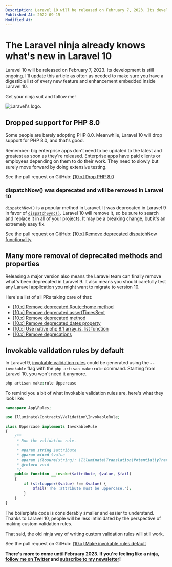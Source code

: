 ```yaml
---
Description: Laravel 10 will be released on February 7, 2023. Its development is still ongoing. That said, every Laravel ninja should already know what's coming.
Published At: 2022-09-15
Modified At:
---
```


# The Laravel ninja already knows what's new in Laravel 10

Laravel 10 will be released on February 7, 2023. Its development is still ongoing. I'll update this article as often as needed to make sure you have a digestible list of every new feature and enhancement embedded inside Laravel 10.

Get your ninja suit and follow me!

![Laravel's logo.](https://res.cloudinary.com/benjamin-crozat/image/upload/dpr_auto,f_auto,q_auto,w_auto/v1663966984/benjamincrozat.com/laravel_umomrs.png)

## Dropped support for PHP 8.0

Some people are barely adopting PHP 8.0. Meanwhile, Laravel 10 will drop support for PHP 8.0, and that's good.

Remember: big enterprise apps don't need to be updated to the latest and greatest as soon as they're released. Enterprise apps have paid clients or employees depending on them to do their work. They need to slowly but surely move forward by doing extensive testing.

See the pull request on GitHub: [[10.x] Drop PHP 8.0](https://github.com/laravel/laravel/pull/5854)

### dispatchNow() was deprecated and will be removed in Laravel 10

`dispatchNow()` is a popular method in Laravel. It was deprecated in Laravel 9 in favor of [`dispatchSync()`](https://laravel.com/docs/9.x/queues#synchronous-dispatching). Laravel 10 will remove it, so be sure to search and replace it in all of your projects. It may be a breaking change, but it's an extremely easy fix.

See the pull request on GitHub: [[10.x] Remove deprecated dispatchNow functionality](https://github.com/laravel/framework/pull/42591)

## Many more removal of deprecated methods and properties

Releasing a major version also means the Laravel team can finally remove what's been deprecated in Laravel 9. It also means you should carefully test any Laravel application you might want to migrate to version 10.

Here's a list of all PRs taking care of that:
- [[10.x] Remove deprecated Route::home method](https://github.com/laravel/framework/pull/42614)
- [[10.x] Remove deprecated assertTimesSent](https://github.com/laravel/framework/pull/42592)
- [[10.x] Remove deprecated method](https://github.com/laravel/framework/pull/42590)
- [[10.x] Remove deprecated dates property](https://github.com/laravel/framework/pull/42587)
- [[10.x] Use native php 8.1 array_is_list function](https://github.com/laravel/framework/pull/41347)
- [[10.x] Remove deprecations](https://github.com/laravel/framework/pull/41136)

## Invokable validation rules by default

In Laravel 9, [invokable validation rules](https://laravel.com/docs/9.x/validation#custom-validation-rules) could be generated using the `--invokable` flag with the `php artisan make:rule` command. Starting from Laravel 10, you won't need it anymore.

```php
php artisan make:rule Uppercase
```

To remind you a bit of what invokable validation rules are, here's what they look like:

```php
namespace App\Rules;

use Illuminate\Contracts\Validation\InvokableRule;

class Uppercase implements InvokableRule
{
    /**
     * Run the validation rule.
     *
     * @param string $attribute
     * @param mixed $value
     * @param \Closure(string): \Illuminate\Translation\PotentiallyTranslatedString $fail
     * @return void
     */
    public function __invoke($attribute, $value, $fail)
    {
        if (strtoupper($value) !== $value) {
            $fail('The :attribute must be uppercase.');
        }
    }
}
```

The boilerplate code is considerably smaller and easier to understand. Thanks to Laravel 10, people will be less intimidated by the perspective of making custom validation rules.

That said, the old ninja way of writing custom validation rules will still work.

See the pull request on GitHub: [[10.x] Make invokable rules default](https://github.com/laravel/docs/pull/8165)

**There's more to come until February 2023. If you're feeling like a ninja, [follow me on Twitter](https://twitter.com/benjamincrozat) and [subscribe to my newsletter](#newsletter)!**
